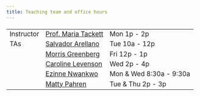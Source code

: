 ```yaml
---
title: Teaching team and office hours
---
```


<style>
  .column {
  width: 100%;
  }

  table {
  width: 500px;
  font-size: 17px;
  font-weight: 400;
  padding-top: 5px;
  padding-bottom: 5px;
  }
  
</style>
  
|            |                     |     |
|------------|---------------------|-----|
| Instructor | [Prof. Maria Tackett](mailto:maria.tackett@duke.edu) | Mon 1p - 2p |
| TAs         | [Salvador Arellano](mailto:salvador.chavero.arellano@duke.edu) | Tue 10a - 12p |
|       | [Morris Greenberg](mailto:morris.greenberg@duke.edu)     | Fri 12p - 1p |
|         | [Caroline Levenson](mailto:caroline.levenson@duke.edu)         | Wed 2p - 4p |
|          | [Ezinne Nwankwo](mailto:ezinne.nwankwo@duke.edu)    | Mon & Wed 8:30a - 9:30a |
|          | [Matty Pahren](mailto:martha.pahren@duke.edu)       | Tue & Thu 2p - 3p
